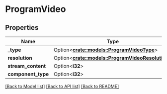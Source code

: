 # ProgramVideo

## Properties

Name | Type | Description | Notes
------------ | ------------- | ------------- | -------------
**_type** | Option<[**crate::models::ProgramVideoType**](ProgramVideoType.md)> |  | [optional]
**resolution** | Option<[**crate::models::ProgramVideoResolution**](ProgramVideoResolution.md)> |  | [optional]
**stream_content** | Option<**i32**> |  | [optional]
**component_type** | Option<**i32**> |  | [optional]

[[Back to Model list]](../README.md#documentation-for-models) [[Back to API list]](../README.md#documentation-for-api-endpoints) [[Back to README]](../README.md)


